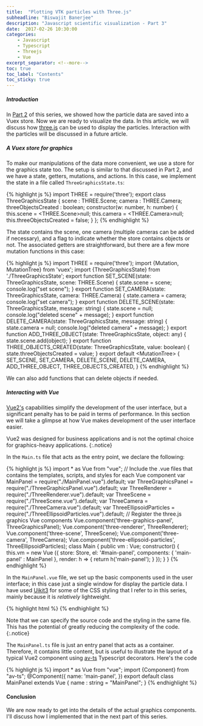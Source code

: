 ```yaml
---
title:  "Plotting VTK particles with Three.js"
subheadline: "Biswajit Banerjee"
description: "Javascript scientific visualization - Part 3"
date:  2017-02-26 10:30:00
categories:
    - Javascript
    - Typescript
    - Threejs
    - Vue
excerpt_separator: <!--more-->
toc: true
toc_label: "Contents"
toc_sticky: true
---
```



##### Introduction #####
In [Part 2](http://www.parresianz.com/javascript/typescript/vue/vuex/vuex-store/)
of this series, we showed how the particle data are saved into a Vuex store.  Now we are ready
to visualize the data.  In this article, we will discuss how [three.js](https://threejs.org/)
can be used to display the particles. Interaction with the particles will be discussed in
a future article.
<!--more-->

##### A Vuex store for graphics #####
To make our manipulations of the data more convenient, we use a store for the graphics state too.
The setup is similar to that discussed in Part 2, and we have a state, getters, mutations, and
actions.  In this case, we implement the state in a file called `ThreeGraphicsState.ts`:

{% highlight js %}
import THREE = require('three');
export class ThreeGraphicsState {
  scene      : THREE.Scene;
  camera     : THREE.Camera;
  threeObjectsCreated : boolean;
  constructor(w: number, h: number) {
    this.scene = <THREE.Scene>null;
    this.camera = <THREE.Camera>null;
    this.threeObjectsCreated = false;
  }
};
{% endhighlight %}

The state contains the scene, one camera (multiple cameras can be added if necessary), and
a flag to indicate whether the store contains objects or not.  The associated getters are
straightforward, but there are a few more mutation functions in this case:

{% highlight js %}
import THREE = require('three');
import {Mutation, MutationTree} from 'vuex';
import {ThreeGraphicsState} from './ThreeGraphicsState';
export function SET_SCENE(state: ThreeGraphicsState, scene: THREE.Scene) {
  state.scene = scene;
  console.log("set scene");
}
export function SET_CAMERA(state: ThreeGraphicsState, camera: THREE.Camera) {
  state.camera = camera;
  console.log("set camera");
}
export function DELETE_SCENE(state: ThreeGraphicsState, message: string) {
  state.scene = null;
  console.log("deleted scene" + message);
}
export function DELETE_CAMERA(state: ThreeGraphicsState, message: string) {
  state.camera = null;
  console.log("deleted camera" + message);
}
export function ADD_THREE_OBJECT(state: ThreeGraphicsState, object: any) {
  state.scene.add(object);
}
export function THREE_OBJECTS_CREATED(state: ThreeGraphicsState, value: boolean) {
  state.threeObjectsCreated = value;
}
export default <MutationTree<ThreeGraphicsState>> {
  SET_SCENE,
  SET_CAMERA,
  DELETE_SCENE,
  DELETE_CAMERA,
  ADD_THREE_OBJECT,
  THREE_OBJECTS_CREATED,
}
{% endhighlight %}

We can also add functions that can delete objects if needed.

##### Interacting with Vue #####
[Vue2's](https://vuejs.org/) capabilities simplify the development of the user interface, but a
significant penalty has to be paid in terms of performance.  In this section we will
take a glimpse at how Vue makes development of the user interface easier.

Vue2 was designed for business applications and is not the optimal choice for graphics-heavy
applications.
{:.notice}

In the `Main.ts` file that acts as the entry point, we declare the following:

{% highlight js %}
import * as Vue from "vue";
// Include the .vue files that contains the templates, scripts, and styles for each Vue component
var MainPanel               = require("./MainPanel.vue").default;
var ThreeGraphicsPanel      = require("./ThreeGraphicsPanel.vue").default;
var ThreeRenderer           = require("./ThreeRenderer.vue").default;
var ThreeScene              = require("./ThreeScene.vue").default;
var ThreeCamera             = require("./ThreeCamera.vue").default;
var ThreeEllipsoidParticles = require("./ThreeEllipsoidParticles.vue").default;
// Register the three.js graphics Vue components
Vue.component('three-graphics-panel',      ThreeGraphicsPanel);
Vue.component('three-renderer',            ThreeRenderer);
Vue.component('three-scene',               ThreeScene);
Vue.component('three-camera',              ThreeCamera);
Vue.component('three-ellipsoid-particles', ThreeEllipsoidParticles);
class Main {
  public vm : Vue;
  constructor() {
    this.vm = new Vue ({
        store: Store,
        el: '#main-panel',
        components: {
            'main-panel' : MainPanel
        },
        render: h => {
            return h('main-panel');
        }
    });
  }
}
{% endhighlight %}

In the `MainPanel.vue` file, we set up the basic components used in the user interface; in
this case just a single window for display the particle data.  I have used
[Uikit3](https://getuikit.com/) for some of the CSS styling that I refer to in this series, mainly
because it is _relatively_ lightweight.

{% highlight html %}
<template>
  <div id='vaango-main-panel' 
       class="uk-container uk-container-center uk-margin-remove-top uk-margin-remove-left 
              uk-margin-remove-right uk-margin-large-bottom"> 
    <div id="container" class="uk-flex uk-flex-around">
      <!-- The THREE graphics Vue component -->
      <three-graphics-panel class="uk-width-xxlarge">
      </three-graphics-panel>
    </div>
  </div>
</template>
<script src="./MainPanel.ts"> </script>
<style>
 .uk-container {
   padding-left: 5px;
   padding-right: 5px;
 }
</style>
{% endhighlight %}

Note that we can specify the source code and the styling in the same file.  This has the potential
of greatly reducing the complexity of the code.
{:.notice}

The `MainPanel.ts` file is just an entry panel that acts as a container.  Therefore, it contains
little content, but is useful to illustrate the layout of a typical Vue2 component using
[av-ts](https://github.com/HerringtonDarkholme/av-ts) Typescript decorators.  Here's the code

{% highlight js %}
import * as Vue from "vue";
import {Component} from "av-ts";
@Component({
  name: 'main-panel',
})
export default class MainPanel extends Vue {
  name : string = "MainPanel";
}
{% endhighlight %}

#### Conclusion ####
We are now ready to get into the details of the actual graphics components.  I'll discuss how
I implemented that in the next part of this series.


